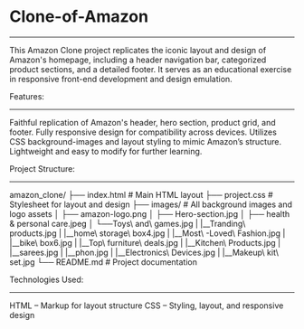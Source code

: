 # Clone-of-Amazon
___________________
This Amazon Clone project replicates the iconic layout and design of Amazon's homepage, including a header navigation bar, categorized product sections, and a detailed footer. It serves as an educational exercise in responsive front-end development and design emulation.

Features:
____________
Faithful replication of Amazon's header, hero section, product grid, and footer.
Fully responsive design for compatibility across devices.
Utilizes CSS background-images and layout styling to mimic Amazon’s structure.
Lightweight and easy to modify for further learning.

Project Structure:
_________________
amazon_clone/
├── index.html         # Main HTML layout
├── project.css        # Stylesheet for layout and design
├── images/            # All background images and logo assets
│   ├── amazon-logo.png
│   ├── Hero-section.jpg
│   ├── health & personal care.jpeg
│   └──Toys\ and\ games.jpg
|   |__Tranding\ products.jpg
|   |__home\ storage\ box4.jpg
|   |__Most\ -Loved\ Fashion.jpg
|   |__bike\ box6.jpg
|   |__Top\ furniture\ deals.jpg
|   |__Kitchen\ Products.jpg
|   |__sarees.jpg
|   |__phon.jpg
|   |__Electronics\ Devices.jpg
|   |__Makeup\ kit\ set.jpg
└── README.md          # Project documentation

Technologies Used:
___________________
HTML – Markup for layout structure
CSS – Styling, layout, and responsive design
